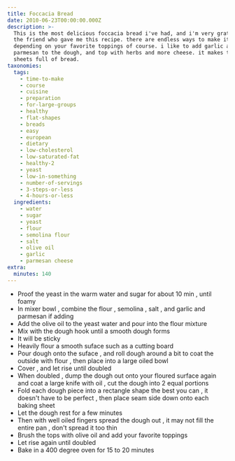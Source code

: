 ```yaml
---
title: Foccacia Bread
date: 2010-06-23T00:00:00.000Z
description: >-
  This is the most delicious foccacia bread i've had, and i'm very grateful to
  the friend who gave me this recipe. there are endless ways to make it
  depending on your favorite toppings of course. i like to add garlic and
  parmesan to the dough, and top with herbs and more cheese. it makes two baking
  sheets full of bread.
taxonomies:
  tags:
    - time-to-make
    - course
    - cuisine
    - preparation
    - for-large-groups
    - healthy
    - flat-shapes
    - breads
    - easy
    - european
    - dietary
    - low-cholesterol
    - low-saturated-fat
    - healthy-2
    - yeast
    - low-in-something
    - number-of-servings
    - 3-steps-or-less
    - 4-hours-or-less
  ingredients:
    - water
    - sugar
    - yeast
    - flour
    - semolina flour
    - salt
    - olive oil
    - garlic
    - parmesan cheese
extra:
  minutes: 140
---
```

 - Proof the yeast in the warm water and sugar for about 10 min , until foamy
 - In mixer bowl , combine the flour , semolina , salt , and garlic and parmesan if adding
 - Add the olive oil to the yeast water and pour into the flour mixture
 - Mix with the dough hook until a smooth dough forms
 - It will be sticky
 - Heavily flour a smooth suface such as a cutting board
 - Pour dough onto the suface , and roll dough around a bit to coat the outside with flour , then place into a large oiled bowl
 - Cover , and let rise until doubled
 - When doubled , dump the dough out onto your floured surface again and coat a large knife with oil , cut the dough into 2 equal portions
 - Fold each dough piece into a rectangle shape the best you can , it doesn't have to be perfect , then place seam side down onto each baking sheet
 - Let the dough rest for a few minutes
 - Then with well oiled fingers spread the dough out , it may not fill the entire pan , don't spread it too thin
 - Brush the tops with olive oil and add your favorite toppings
 - Let rise again until doubled
 - Bake in a 400 degree oven for 15 to 20 minutes
